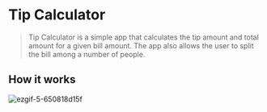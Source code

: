 # Tip Calculator
>Tip Calculator is a simple app that calculates the tip amount and total amount for a given bill amount. The app also allows the user to split the bill among a number of people.

## How it works
![ezgif-5-650818d15f](https://user-images.githubusercontent.com/104169955/221435754-1289e082-cda2-4a03-a86e-a24458512228.gif)


